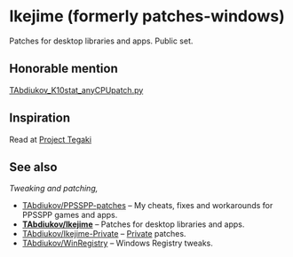 #  Ikejime (formerly patches-windows)
Patches for desktop libraries and apps. Public set.

## Honorable mention

[TAbdiukov_K10stat_anyCPUpatch.py](./TAbdiukov_K10stat_anyCPUpatch.py)

## Inspiration

Read at [Project Tegaki](https://github.com/TAbdiukov/Project-Tegaki)

## See also
*Tweaking and patching,*  

* [TAbdiukov/PPSSPP-patches](https://github.com/TAbdiukov/PPSSPP-patches) – My cheats, fixes and workarounds for PPSSPP games and apps.
* **<ins>TAbdiukov/Ikejime</ins>** – Patches for desktop libraries and apps.
* [TAbdiukov/Ikejime-Private](https://github.com/TAbdiukov/Ikejime-Private) – <ins>Private</ins> patches.
* [TAbdiukov/WinRegistry](https://github.com/TAbdiukov/WinRegistry) – Windows Registry tweaks.

